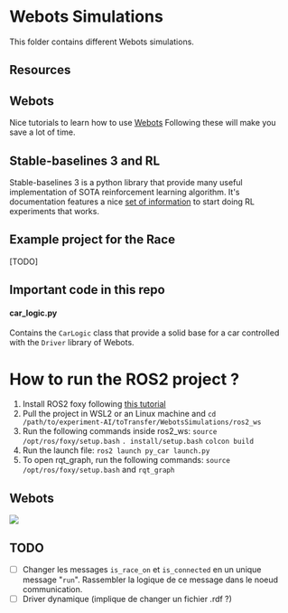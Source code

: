 # Webots Simulations

This folder contains different Webots simulations.  

## Resources
## Webots
Nice tutorials to learn how to use [Webots](https://cyberbotics.com/doc/guide/tutorials?tab-language=python)
Following these will make you save a lot of time.

## Stable-baselines 3 and RL

Stable-baselines 3 is a python library that provide many useful implementation of SOTA reinforcement learning algorithm.
It's documentation features a nice [set of information](https://stable-baselines3.readthedocs.io/en/master/guide/rl_tips.html) to start doing RL experiments that works.

## Example project for the Race

[TODO]


## Important code in this repo

#### car_logic.py
Contains the `CarLogic` class that provide a solid base for a car controlled with the `Driver` library of Webots. 

# How to run the ROS2 project ?

1. Install ROS2 foxy following [this tutorial](https://docs.ros.org/en/foxy/Installation.html)
2. Pull the project in WSL2 or an Linux machine and ```cd /path/to/experiment-AI/toTransfer/WebotsSimulations/ros2_ws```
3. Run the following commands inside ros2_ws:
    ```source /opt/ros/foxy/setup.bash```
    ```. install/setup.bash```
    ```colcon build```
4. Run the launch file: ```ros2 launch py_car launch.py```
5. To open rqt_graph, run the following commands: ```source /opt/ros/foxy/setup.bash``` and ```rqt_graph```

## Webots
![](../ressources/gifs/tuto_webots_small.gif)
## TODO
- [ ] Changer les messages `is_race_on` et `is_connected` en un unique message "`run`". Rassembler la logique de ce message dans le noeud communication.
- [ ] Driver dynamique (implique de changer un fichier .rdf ?)
